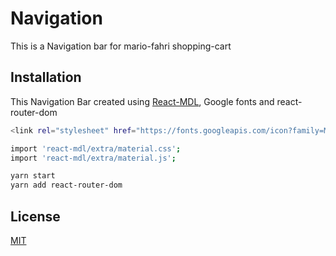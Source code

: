 # Navigation

This is a Navigation bar for mario-fahri shopping-cart

## Installation

This Navigation Bar created using [React-MDL](https://tleunen.github.io/react-mdl/), Google fonts and react-router-dom

```bash
<link rel="stylesheet" href="https://fonts.googleapis.com/icon?family=Material+Icons">

import 'react-mdl/extra/material.css';
import 'react-mdl/extra/material.js';

yarn start
yarn add react-router-dom
```

## License

[MIT](https://choosealicense.com/licenses/mit/)
